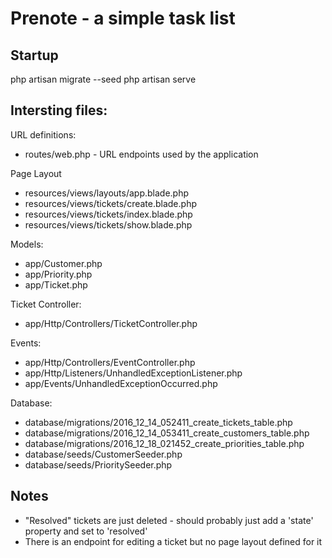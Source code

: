 # Prenote - a simple task list

## Startup

php artisan migrate --seed
php artisan serve

## Intersting files:

URL definitions:

* routes/web.php - URL endpoints used by the application

Page Layout

* resources/views/layouts/app.blade.php
* resources/views/tickets/create.blade.php
* resources/views/tickets/index.blade.php
* resources/views/tickets/show.blade.php

Models:

* app/Customer.php
* app/Priority.php
* app/Ticket.php

Ticket Controller:

* app/Http/Controllers/TicketController.php

Events:

* app/Http/Controllers/EventController.php
* app/Http/Listeners/UnhandledExceptionListener.php
* app/Events/UnhandledExceptionOccurred.php

Database:

* database/migrations/2016_12_14_052411_create_tickets_table.php
* database/migrations/2016_12_14_053411_create_customers_table.php
* database/migrations/2016_12_18_021452_create_priorities_table.php
* database/seeds/CustomerSeeder.php
* database/seeds/PrioritySeeder.php

## Notes

* "Resolved" tickets are just deleted - should probably just add a 'state' property and set to 'resolved'
* There is an endpoint for editing a ticket but no page layout defined for it